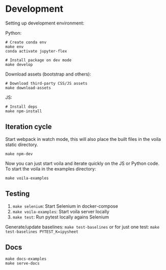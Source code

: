 # Development

Setting up development environment:

Python:

```
# Create conda env
make env
conda activate jupyter-flex

# Install package on dev mode
make develop
```

Download assets (bootstrap and others):

```
# Download third-party CSS/JS assets
make download-assets
```

JS:

```
# Install deps
make npm-install
```

## Iteration cycle

Start webpack in watch mode, this will also place the built files in the voila
static directory.

```
make npm-dev
```

Now you can just start voila and iterate quickly on the JS or Python code.
To start the voila in the examples directory:

```
make voila-examples
```

## Testing

1. `make selenium`: Start Selenium in docker-compose
2. `make voila-examples`: Start voila server locally
3. `make test`: Run pytest locally agains Selenium

Generate/update baselines: `make test-baselines` or
for just one test: `make test-baselines PYTEST_K=ipysheet`

## Docs

```
make docs-examples
make serve-docs
```
